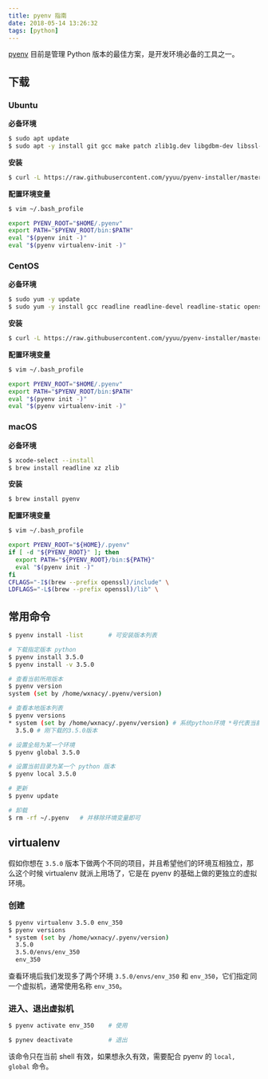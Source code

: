 ```yaml
---
title: pyenv 指南
date: 2018-05-14 13:26:32
tags: [python]
---
```


[pyenv](https://github.com/pyenv/pyenv) 目前是管理 Python 版本的最佳方案，是开发环境必备的工具之一。

<!-- more --><!-- toc -->

## 下载

### Ubuntu

**必备环境**

```bash
$ sudo apt update
$ sudo apt -y install git gcc make patch zlib1g.dev libgdbm-dev libssl-dev libsqlite3-dev libbz2-dev libreadline-dev
```

**安装**

```bash
$ curl -L https://raw.githubusercontent.com/yyuu/pyenv-installer/master/bin/pyenv-installer | bash
```

**配置环境变量**

```bash
$ vim ~/.bash_profile

export PYENV_ROOT="$HOME/.pyenv"
export PATH="$PYENV_ROOT/bin:$PATH"
eval "$(pyenv init -)"
eval "$(pyenv virtualenv-init -)"
```

### CentOS

**必备环境**

```bash
$ sudo yum -y update
$ sudo yum -y install gcc readline readline-devel readline-static openssl openssl-devel openssl-static sqlite-devel bzip2-devel bzip2-libs
```

**安装**

```bash
$ curl -L https://raw.githubusercontent.com/yyuu/pyenv-installer/master/bin/pyenv-installer | bash
```

**配置环境变量**

```bash
$ vim ~/.bash_profile

export PYENV_ROOT="$HOME/.pyenv"
export PATH="$PYENV_ROOT/bin:$PATH"
eval "$(pyenv init -)"
eval "$(pyenv virtualenv-init -)"
```

### macOS

**必备环境**

```bash
$ xcode-select --install
$ brew install readline xz zlib
```

**安装**

```bash
$ brew install pyenv
```

**配置环境变量**

```bash
$ vim ~/.bash_profile

export PYENV_ROOT="${HOME}/.pyenv"
if [ -d "${PYENV_ROOT}" ]; then
  export PATH="${PYENV_ROOT}/bin:${PATH}"
  eval "$(pyenv init -)"
fi
CFLAGS="-I$(brew --prefix openssl)/include" \
LDFLAGS="-L$(brew --prefix openssl)/lib" \
```

## 常用命令

```bash
$ pyenv install -list       # 可安装版本列表

# 下载指定版本 python
$ pyenv install 3.5.0
$ pyenv install -v 3.5.0

# 查看当前所用版本
$ pyenv version
system (set by /home/wxnacy/.pyenv/version)

# 查看本地版本列表
$ pyenv versions
* system (set by /home/wxnacy/.pyenv/version) # 系统python环境 *号代表当前环境版本
  3.5.0 # 刚下载的3.5.0版本

# 设置全局为某一个环境
$ pyenv global 3.5.0

# 设置当前目录为某一个 python 版本
$ pyenv local 3.5.0

# 更新
$ pyenv update

# 卸载
$ rm -rf ~/.pyenv   # 并移除环境变量即可
```

## virtualenv

假如你想在 `3.5.0` 版本下做两个不同的项目，并且希望他们的环境互相独立，那么这个时候 virtualenv 就派上用场了，它是在 pyenv 的基础上做的更独立的虚拟环境。

### 创建

```bash
$ pyenv virtualenv 3.5.0 env_350
$ pyenv versions
* system (set by /home/wxnacy/.pyenv/version)
  3.5.0
  3.5.0/envs/env_350
  env_350
```

查看环境后我们发现多了两个环境 `3.5.0/envs/env_350` 和 `env_350`，它们指定同一个虚拟机，通常使用名称 `env_350`。

### 进入、退出虚拟机

```bash
$ pyenv activate env_350    # 使用

$ pynev deactivate          # 退出
```

该命令只在当前 shell 有效，如果想永久有效，需要配合 pyenv 的 `local, global` 命令。

